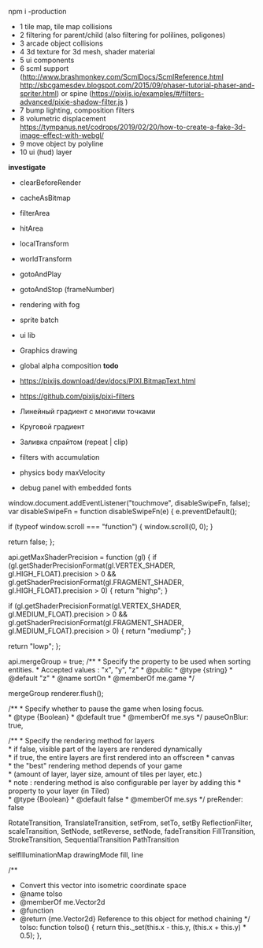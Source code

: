 npm i -production

- 1 tile map, tile map collisions
- 2 filtering for parent/child (also filtering for polilines, poligones)
- 3 arcade object collisions
- 4 3d texture for 3d mesh, shader material
- 5 ui components
- 6 scml support (http://www.brashmonkey.com/ScmlDocs/ScmlReference.html http://sbcgamesdev.blogspot.com/2015/09/phaser-tutorial-phaser-and-spriter.html) 
    or spine (https://pixijs.io/examples/#/filters-advanced/pixie-shadow-filter.js )
- 7 bump lighting, composition filters
- 8 volumetric displacement https://tympanus.net/codrops/2019/02/20/how-to-create-a-fake-3d-image-effect-with-webgl/
- 9 move object by polyline
- 10 ui (hud) layer

**investigate**

- clearBeforeRender
- cacheAsBitmap
- filterArea
- hitArea
- localTransform
- worldTransform
- gotoAndPlay
- gotoAndStop (frameNumber)
- rendering with fog
- sprite batch
- ui lib
- Graphics drawing
- global alpha composition
**todo**

- https://pixijs.download/dev/docs/PIXI.BitmapText.html
- https://github.com/pixijs/pixi-filters


- Линейный градиент с многими точками
- Круговой градиент
- Заливка спрайтом (repeat | clip)

- filters with accumulation
- physics body maxVelocity
- debug panel with embedded fonts


window.document.addEventListener("touchmove", disableSwipeFn, false);
var disableSwipeFn = function disableSwipeFn(e) {
 e.preventDefault();

 if (typeof window.scroll === "function") {
   window.scroll(0, 0);
 }

 return false;
};


api.getMaxShaderPrecision = function (gl) {
 if (gl.getShaderPrecisionFormat(gl.VERTEX_SHADER, gl.HIGH_FLOAT).precision > 0 && gl.getShaderPrecisionFormat(gl.FRAGMENT_SHADER, gl.HIGH_FLOAT).precision > 0) {
   return "highp";
 }

 if (gl.getShaderPrecisionFormat(gl.VERTEX_SHADER, gl.MEDIUM_FLOAT).precision > 0 && gl.getShaderPrecisionFormat(gl.FRAGMENT_SHADER, gl.MEDIUM_FLOAT).precision > 0) {
   return "mediump";
 }

 return "lowp";
};



api.mergeGroup = true;
       /**
        * Specify the property to be used when sorting entities.
        * Accepted values : "x", "y", "z"
        * @public
        * @type {string}
        * @default "z"
        * @name sortOn
        * @memberOf me.game
        */
        
        
mergeGroup 
renderer.flush();

/**
        * Specify whether to pause the game when losing focus.<br>
        * @type {Boolean}
        * @default true
        * @memberOf me.sys
        */
       pauseOnBlur: true,
       
       
       
       
/**
       * Specify the rendering method for layers <br>
       * if false, visible part of the layers are rendered dynamically<br>
       * if true, the entire layers are first rendered into an offscreen
       * canvas<br>
       * the "best" rendering method depends of your game<br>
       * (amount of layer, layer size, amount of tiles per layer, etc.)<br>
       * note : rendering method is also configurable per layer by adding this
       * property to your layer (in Tiled)<br>
       * @type {Boolean}
       * @default false
       * @memberOf me.sys
       */
preRender: false 




RotateTransition, TranslateTransition,
setFrom, setTo, setBy
ReflectionFilter, scaleTransition,
SetNode, setReverse, setNode, fadeTransition
FillTransition, StrokeTransition, SequentialTransition
PathTransition

selfIlluminationMap
drawingMode fill, line



/**
* Convert this vector into isometric coordinate space
* @name toIso
* @memberOf me.Vector2d
* @function
* @return {me.Vector2d} Reference to this object for method chaining
*/
toIso: function toIso() {
 return this._set(this.x - this.y, (this.x + this.y) * 0.5);
},
        
        

